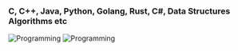 <h3><b>C, C++, Java, Python, Golang, Rust, C#, Data Structures Algorithms etc</b></h3>

![Programming](https://github.com/user-attachments/assets/bbb954d9-e404-4fbf-aaab-0cf2a9c399f7)
![Programming](https://github.com/user-attachments/assets/38392faf-5f19-4072-aeb0-9ef5e8e30319)


